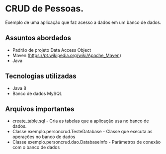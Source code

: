# CRUD de Pessoas.
Exemplo de uma aplicação que faz acesso a dados em um banco de dados.

## Assuntos abordados
- Padrão de projeto Data Access Object
- Maven (https://pt.wikipedia.org/wiki/Apache_Maven)
- Java

## Tecnologias utilizadas
- Java 8
- Banco de dados MySQL

## Arquivos importantes
- create_table.sql - Cria as tabelas que a aplicação usa no banco de dados.
- Classe exemplo.personcrud.TesteDatabase - Classe que executa as operações no banco de dados
- Classe exemplo.personcrud.dao.DatabaseInfo - Parâmetros de conexão com o banco de dados